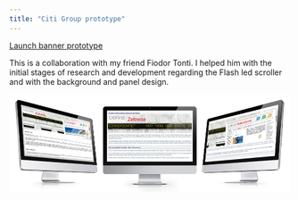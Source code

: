 ```yaml
---
title: "Citi Group prototype"
---
```


<p class="work-links">
<a class="btn icon icon-external" href="http://work.joanmira.com/webs/citigroup/" target="_blank">Launch banner prototype</a>
</p>

This is a collaboration with my friend Fiodor Tonti. I helped him with the initial stages of research and development regarding the Flash led scroller and with the background and panel design.

![](./images/1.jpg)
